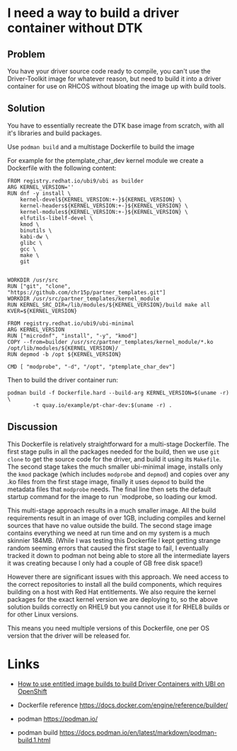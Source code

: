 # I need a way to build a driver container without DTK

## Problem

You have your driver source code ready to compile, you can't use the Driver-Toolkit image for whatever reason, but need to build it into a driver container for use on RHCOS without bloating the image up with build tools.

## Solution

You have to essentially recreate the DTK base image from scratch, with all it's libraries and build packages.

Use `podman build` and a multistage Dockerfile to build the image

For example for the ptemplate_char_dev kernel module we create a Dockerfile with the following content:

```
FROM registry.redhat.io/ubi9/ubi as builder
ARG KERNEL_VERSION=''
RUN dnf -y install \
    kernel-devel${KERNEL_VERSION:+-}${KERNEL_VERSION} \
    kernel-headers${KERNEL_VERSION:+-}${KERNEL_VERSION} \
    kernel-modules${KERNEL_VERSION:+-}${KERNEL_VERSION} \
    elfutils-libelf-devel \
    kmod \
    binutils \
    kabi-dw \
    glibc \
    gcc \
    make \
    git


WORKDIR /usr/src
RUN ["git", "clone", "https://github.com/chr15p/partner_templates.git"]
WORKDIR /usr/src/partner_templates/kernel_module
RUN KERNEL_SRC_DIR=/lib/modules/${KERNEL_VERSION}/build make all KVER=${KERNEL_VERSION}

FROM registry.redhat.io/ubi9/ubi-minimal
ARG KERNEL_VERSION
RUN ["microdnf", "install", "-y", "kmod"]
COPY --from=builder /usr/src/partner_templates/kernel_module/*.ko /opt/lib/modules/${KERNEL_VERSION}/
RUN depmod -b /opt ${KERNEL_VERSION}

CMD [ "modprobe", "-d", "/opt", "ptemplate_char_dev"]
```

Then to build the driver container run:

```
podman build -f Dockerfile.hard --build-arg KERNEL_VERSION=$(uname -r) \
		-t quay.io/example/pt-char-dev:$(uname -r) .
```


## Discussion

This Dockerfile is relatively straightforward for a multi-stage Dockerfile. The first stage pulls in all the packages needed for the build, then we use `git clone` to get the source code for the driver, and build it using its `Makefile`. The second stage takes the much smaller ubi-minimal image, installs only the `kmod` package (which includes `modprobe` and `depmod`) and copies over any .ko files from the first stage image, finally it uses `depmod` to build the metadata files that `modprobe` needs. The final line then sets the default startup command for the image to run `modprobe, so loading our kmod.

This multi-stage approach results in a much smaller image. All the build requirements result in an image of over 1GB, including compiles and kernel sources that have no value outside the build.  The second stage image contains everything we need at run time and on my system is a much skinnier 184MB.  (While I was testing this Dockerfile I kept getting strange random seeming errors that caused the first stage to fail, I eventually tracked it down to podman not being able to store all the intermediate layers it was creating because I only had a couple of GB free disk space!)

However there are significant issues with this approach. We need access to the correct repositories to install all the build components, which requires building on a host with Red Hat entitlements. We also require the kernel packages for the exact kernel version we are deploying to, so the above solution builds correctly on RHEL9 but you cannot use it for RHEL8 builds or for other Linux versions.

This means you need multiple versions of this Dockerfile, one per OS version that the driver will be released for. 


# Links

* [How to use entitled image builds to build Driver Containers with UBI on OpenShift](https://cloud.redhat.com/blog/how-to-use-entitled-image-builds-to-build-drivercontainers-with-ubi-on-openshift)

* Dockerfile reference https://docs.docker.com/engine/reference/builder/
* podman https://podman.io/ 
* podman build https://docs.podman.io/en/latest/markdown/podman-build.1.html


